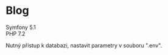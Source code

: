 <h1>Blog</h1>
Symfony 5.1<br>
PHP 7.2

Nutný přístup k databazi, nastavit parametry v souboru ".env".
